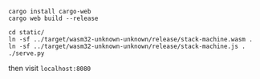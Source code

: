 ```
cargo install cargo-web
cargo web build --release

cd static/
ln -sf ../target/wasm32-unknown-unknown/release/stack-machine.wasm .
ln -sf ../target/wasm32-unknown-unknown/release/stack-machine.js .
./serve.py
```

then visit `localhost:8080`
